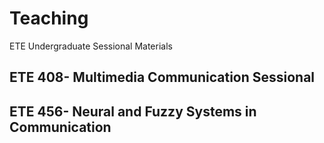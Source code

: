 # Teaching
ETE Undergraduate Sessional Materials 

## ETE 408- Multimedia Communication Sessional
## ETE 456- Neural and Fuzzy Systems in Communication
